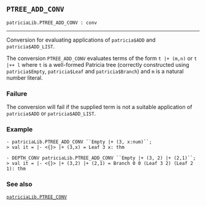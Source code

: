 ## `PTREE_ADD_CONV`

``` hol4
patriciaLib.PTREE_ADD_CONV : conv
```

------------------------------------------------------------------------

Conversion for evaluating applications of `patricia$ADD` and
`patricia$ADD_LIST`.

The conversion `PTREE_ADD_CONV` evaluates terms of the form `t |+ (m,n)`
or `t |++ l` where `t` is a well-formed Patricia tree (correctly
constructed using `patricia$Empty`, `patricia$Leaf` and
`patricia$Branch`) and `m` is a natural number literal.

### Failure

The conversion will fail if the supplied term is not a suitable
application of `patricia$ADD` or `patricia$ADD_LIST`.

### Example

``` hol4
- patriciaLib.PTREE_ADD_CONV ``Empty |+ (3, x:num)``;
> val it = |- <{}> |+ (3,x) = Leaf 3 x: thm

- DEPTH_CONV patriciaLib.PTREE_ADD_CONV ``Empty |+ (3, 2) |+ (2,1)``;
> val it = |- <{}> |+ (3,2) |+ (2,1) = Branch 0 0 (Leaf 3 2) (Leaf 2 1): thm
```

### See also

[`patriciaLib.PTREE_CONV`](#patriciaLib.PTREE_CONV)
